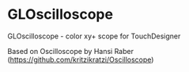 # GLOscilloscope
GLOscilloscope - color xy+ scope for TouchDesigner

Based on Oscilloscope by Hansi Raber (https://github.com/kritzikratzi/Oscilloscope)
